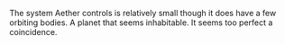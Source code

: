 The system Aether controls is relatively small though it does have a few orbiting bodies. A planet that seems inhabitable. It seems too perfect a coincidence.